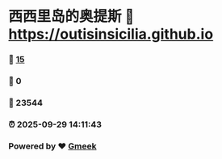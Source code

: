 # 西西里岛的奥提斯 :link: https://outisinsicilia.github.io 
### :page_facing_up: [15](https://outisinsicilia.github.io/tag.html) 
### :speech_balloon: 0 
### :hibiscus: 23544 
### :alarm_clock: 2025-09-29 14:11:43 
### Powered by :heart: [Gmeek](https://github.com/Meekdai/Gmeek)
